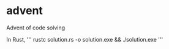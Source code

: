 # advent
Advent of code solving

In Rust,
'''
rustc solution.rs -o solution.exe && ./solution.exe
'''